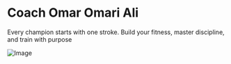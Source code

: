 

# Coach Omar Omari Ali

Every champion starts with one stroke. Build your fitness, master discipline, and train with purpose

![Image](https://github.com/user-attachments/assets/0624ff6e-c704-4d32-adeb-e3324f085f90)



